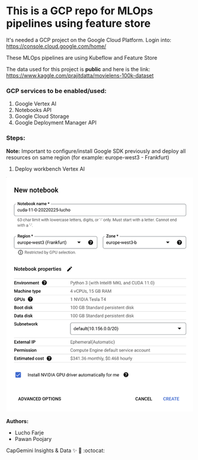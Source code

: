 # This is a GCP repo for MLOps pipelines using feature store #


It's needed a GCP project on the Google Cloud Platform.
Login into: https://console.cloud.google.com/home/ 

These MLOps pipelines are using Kubeflow and Feature Store

The data used for this project is **public** and here is the link: 
https://www.kaggle.com/prajitdatta/movielens-100k-dataset 


### GCP services to be enabled/used:

1. Google Vertex AI
2. Notebooks API
3. Google Cloud Storage
4. Google Deployment Manager API

### Steps:

**Note:** Important to configure/install Google SDK previously and deploy all resources on same region (for example: europe-west3 - Frankfurt)



1. Deploy workbench Vertex AI

![alt text](./pics/workbenchconf.png)

**Authors:**

* Lucho Farje
* Pawan Poojary

CapGemini Insights & Data
:sparkles: :rocket: :octocat:
